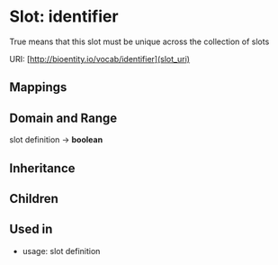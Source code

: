 # Slot: identifier


True means that this slot must be unique across the collection of slots

URI: [http://bioentity.io/vocab/identifier](slot_uri)
## Mappings

## Domain and Range

slot definition -> **boolean**
## Inheritance

## Children

## Used in

 *  usage: slot definition
